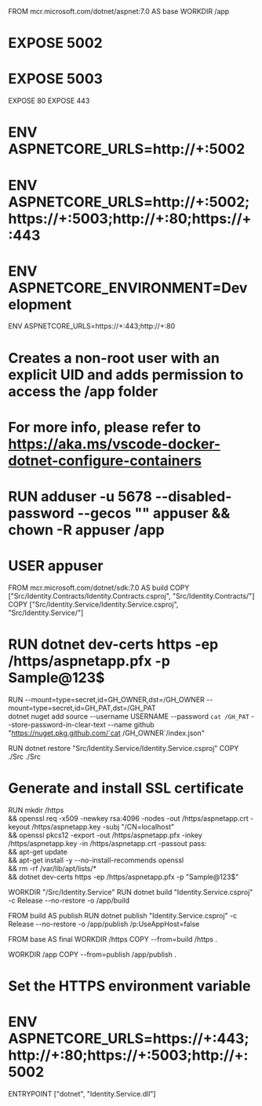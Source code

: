 FROM mcr.microsoft.com/dotnet/aspnet:7.0 AS base
WORKDIR /app
# EXPOSE 5002
# EXPOSE 5003
EXPOSE 80
EXPOSE 443

# ENV ASPNETCORE_URLS=http://+:5002
# ENV ASPNETCORE_URLS=http://+:5002;https://+:5003;http://+:80;https://+:443
# ENV ASPNETCORE_ENVIRONMENT=Development
ENV ASPNETCORE_URLS=https://+:443;http://+:80

# Creates a non-root user with an explicit UID and adds permission to access the /app folder
# For more info, please refer to https://aka.ms/vscode-docker-dotnet-configure-containers
# RUN adduser -u 5678 --disabled-password --gecos "" appuser && chown -R appuser /app
# USER appuser

FROM mcr.microsoft.com/dotnet/sdk:7.0 AS build
COPY ["Src/Identity.Contracts/Identity.Contracts.csproj", "Src/Identity.Contracts/"]
COPY ["Src/Identity.Service/Identity.Service.csproj", "Src/Identity.Service/"]

# RUN dotnet dev-certs https -ep /https/aspnetapp.pfx -p Sample@123$

RUN --mount=type=secret,id=GH_OWNER,dst=/GH_OWNER --mount=type=secret,id=GH_PAT,dst=/GH_PAT \
    dotnet nuget add source --username USERNAME --password `cat /GH_PAT` --store-password-in-clear-text --name github "https://nuget.pkg.github.com/`cat /GH_OWNER`/index.json"

RUN dotnet restore "Src/Identity.Service/Identity.Service.csproj"
COPY ./Src ./Src

# Generate and install SSL certificate
RUN mkdir /https \
    && openssl req -x509 -newkey rsa:4096 -nodes -out /https/aspnetapp.crt -keyout /https/aspnetapp.key -subj "/CN=localhost" \
    && openssl pkcs12 -export -out /https/aspnetapp.pfx -inkey /https/aspnetapp.key -in /https/aspnetapp.crt -passout pass: \
    && apt-get update \
    && apt-get install -y --no-install-recommends openssl \
    && rm -rf /var/lib/apt/lists/* \
    && dotnet dev-certs https -ep /https/aspnetapp.pfx -p "Sample@123$"

WORKDIR "/Src/Identity.Service"
RUN dotnet build "Identity.Service.csproj" -c Release --no-restore -o /app/build

FROM build AS publish
RUN dotnet publish "Identity.Service.csproj" -c Release --no-restore -o /app/publish /p:UseAppHost=false

FROM base AS final
WORKDIR /https
COPY --from=build /https .

WORKDIR /app
COPY --from=publish /app/publish .

# Set the HTTPS environment variable
# ENV ASPNETCORE_URLS=https://+:443;http://+:80;https://+:5003;http://+:5002

ENTRYPOINT ["dotnet", "Identity.Service.dll"]